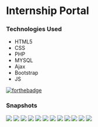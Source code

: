 # Internship Portal

### Technologies Used

- HTML5
- CSS
- PHP
- MYSQL
- Ajax
- Bootstrap
- JS

[![forthebadge](https://forthebadge.com/images/badges/built-with-love.svg)](https://github.com/itsmnsi/Internship-Portal)




### Snapshots

![](https://github.com/itsmnsi/Internship-Portal/blob/main/img/1.png)
![](https://github.com/itsmnsi/Internship-Portal/blob/main/img/2.png)
![](https://github.com/itsmnsi/Internship-Portal/blob/main/img/3.png)
![](https://github.com/itsmnsi/Internship-Portal/blob/main/img/4.png)
![](https://github.com/itsmnsi/Internship-Portal/blob/main/img/5.PNG)
![](https://github.com/itsmnsi/Internship-Portal/blob/main/img/6.PNG)
![](https://github.com/itsmnsi/Internship-Portal/blob/main/img/7.png)
![](https://github.com/itsmnsi/Internship-Portal/blob/main/img/8.png)
![](https://github.com/itsmnsi/Internship-Portal/blob/main/img/9.png)
![](https://github.com/itsmnsi/Internship-Portal/blob/main/img/10.png)
![](https://github.com/itsmnsi/Internship-Portal/blob/main/img/11.png)
![](https://github.com/itsmnsi/Internship-Portal/blob/main/img/12.png)







